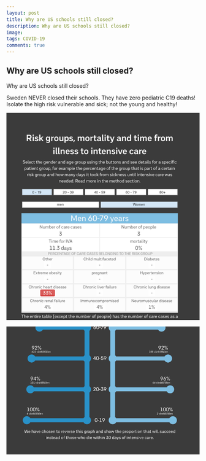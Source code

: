 ```yaml
---
layout: post
title: Why are US schools still closed?
description: Why are US schools still closed?
image: 
tags: COVID-19
comments: true
---
```


Why are US schools still closed? 
--------------------------------

Why are US schools still closed?

Sweden NEVER closed their schools. They have zero pediatric C19 deaths!
Isolate the high risk vulnerable and sick; not the young and healthy!

![](/../../assets/images/post-images/schools/532f089ad810a77f98c9ae9837ef588a.jpg)

![](/../../assets/images/post-images/schools/f2eb441133483d8e7b24098440438eea.jpg)
